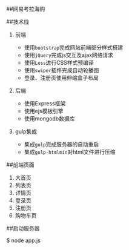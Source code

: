 ##网易考拉海购

##技术栈
1. 前端
    - 使用`bootstrap`完成网站前端部分样式搭建
	- 使用`jQuery`完成js交互及ajax网络请求
    - 使用`Less`进行CSS样式预编译
    - 使用`swiper`插件完成自动轮播图
    - 登录、注册页使用伸缩盒子布局
    
2. 后端
	- 使用Express框架
	- 使用ejs模板引擎
	- 使用mongodb数据库
	
3. gulp集成
	- 集成`gulp`完成服务器的自动重启
	- 集成`gulp-htmlmin`对html文件进行压缩
	
	
##前端页面
1. 大首页
2. 列表页
3. 详情页
4. 登录页
5. 注册页
6. 购物车页


##启动服务器

$ node app.js
	



